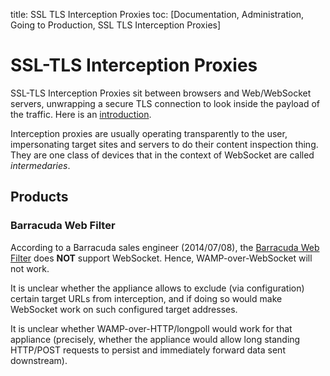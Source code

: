 title: SSL TLS Interception Proxies
toc: [Documentation, Administration, Going to Production, SSL TLS Interception Proxies]

# SSL-TLS Interception Proxies

SSL-TLS Interception Proxies sit between browsers and Web/WebSocket servers, unwrapping a secure TLS connection to look inside the payload of the traffic. Here is an [introduction](http://www.secureworks.com/cyber-threat-intelligence/threats/transitive-trust/).

Interception proxies are usually operating transparently to the user, impersonating target sites and servers to do their content inspection thing. They are one class of devices that in the context of WebSocket are called *intermedaries*.

## Products

### Barracuda Web Filter

According to a Barracuda sales engineer (2014/07/08), the [Barracuda Web Filter](https://www.barracuda.com/products/webfilter) does **NOT** support WebSocket. Hence, WAMP-over-WebSocket will not work.

It is unclear whether the appliance allows to exclude (via configuration) certain target URLs from interception, and if doing so would make WebSocket work on such configured target addresses.

It is unclear whether WAMP-over-HTTP/longpoll would work for that appliance (precisely, whether the appliance would allow long standing HTTP/POST requests to persist and immediately forward data sent downstream).